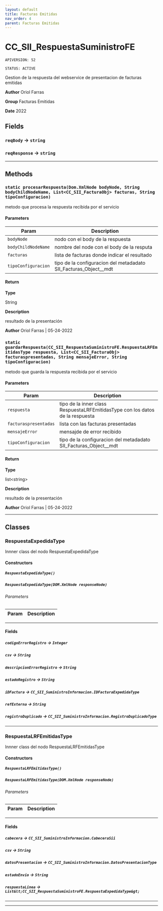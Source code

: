 ```yaml
---
layout: default
title: Facturas Emitidas
nav_order: 4
parent: Facturas Emitidas
---
```


# CC_SII_RespuestaSuministroFE

`APIVERSION: 52`

`STATUS: ACTIVE`

Gestion de la respuesta del webservice de presentacion de facturas emitidas

**Author** Oriol Farras

**Group** Facturas Emitidas

**Date** 2022

## Fields

### `reqBody` → `string`

### `reqResponse` → `string`

---

## Methods

### `static procesarRespuesta(Dom.XmlNode bodyNode, String bodyChildNodeName, List<CC_SII_FacturaObj> facturas, String tipoConfiguracion)`

metodo que procesa la respuesta recibida por el servicio

#### Parameters

| Param               | Description                                                        |
| ------------------- | ------------------------------------------------------------------ |
| `bodyNode`          | nodo con el body de la respuesta                                   |
| `bodyChildNodeName` | nombre del node con el body de la resputa                          |
| `facturas`          | lista de facturas donde indicar el resultado                       |
| `tipoConfiguracion` | tipo de la configuracion del metadadato SII_Facturas_Object\_\_mdt |

#### Return

**Type**

String

**Description**

resultado de la presentación

**Author** Oriol Farras | 05-24-2022

### `static guardarRespuesta(CC_SII_RespuestaSuministroFE.RespuestaLRFEmitidasType respuesta, List<CC_SII_FacturaObj> facturaspresentadas, String mensajeError, String tipoConfiguracion)`

metodo que guarda la respuesta recibida por el servicio

#### Parameters

| Param                 | Description                                                                   |
| --------------------- | ----------------------------------------------------------------------------- |
| `respuesta`           | tipo de la inner class RespuestaLRFEmitidasType con los datos de la respuesta |
| `facturaspresentadas` | lista con las facturas presentadas                                            |
| `mensajeError`        | mensajde de error recibido                                                    |
| `tipoConfiguracion`   | tipo de la configuracion del metadadato SII_Facturas_Object\_\_mdt            |

#### Return

**Type**

list&lt;string&gt;

**Description**

resultado de la presentación

**Author** Oriol Farras | 05-24-2022

---

## Classes

### RespuestaExpedidaType

Innner class del nodo RespuestaExpedidaType

#### Constructors

##### `RespuestaExpedidaType()`

##### `RespuestaExpedidaType(DOM.XmlNode responseNode)`

###### Parameters

| Param | Description |
| ----- | ----------- |

---

#### Fields

##### `codigoErrorRegistro` → `Integer`

##### `csv` → `String`

##### `descripcionErrorRegistro` → `String`

##### `estadoRegistro` → `String`

##### `iDFactura` → `CC_SII_SuministroInformacion.IDFacturaExpedidaType`

##### `refExterna` → `String`

##### `registroDuplicado` → `CC_SII_SuministroInformacion.RegistroDuplicadoType`

---

### RespuestaLRFEmitidasType

Innner class del nodo RespuestaLRFEmitidasType

#### Constructors

##### `RespuestaLRFEmitidasType()`

##### `RespuestaLRFEmitidasType(DOM.XmlNode responseNode)`

###### Parameters

| Param | Description |
| ----- | ----------- |

---

#### Fields

##### `cabecera` → `CC_SII_SuministroInformacion.CabeceraSii`

##### `csv` → `String`

##### `datosPresentacion` → `CC_SII_SuministroInformacion.DatosPresentacionType`

##### `estadoEnvio` → `String`

##### `respuestaLinea` → `List&lt;CC_SII_RespuestaSuministroFE.RespuestaExpedidaType&gt;`

---

---
